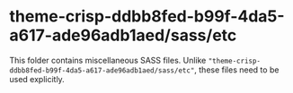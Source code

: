 # theme-crisp-ddbb8fed-b99f-4da5-a617-ade96adb1aed/sass/etc

This folder contains miscellaneous SASS files. Unlike `"theme-crisp-ddbb8fed-b99f-4da5-a617-ade96adb1aed/sass/etc"`, these files
need to be used explicitly.
